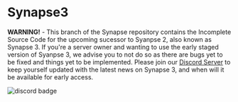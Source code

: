 # Synapse3
**WARNING!** - This branch of the Synapse repository contains the Incomplete Source Code for the upcoming sucessor to Syanpse 2, also known as Synapse 3.
If you're a server owner and wanting to use the early staged version of Syanpse 3, we advise you to not do so as there are bugs yet to be fixed and things yet
to be implemented. Please join our [Discord Server](https://discord.gg/QkynPcTj7h) to keep yourself updated with the latest news on Synapse 3, and when will it be available for early access.

![discord badge](https://img.shields.io/discord/716698782317805629?color=7289DA&label=discord)
